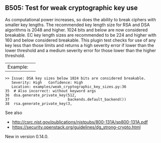 B505: Test for weak cryptographic key use
-----------------------------------------

As computational power increases, so does the ability to break ciphers
with smaller key lengths. The recommended key length size for RSA and
DSA algorithms is 2048 and higher. 1024 bits and below are now
considered breakable. EC key length sizes are recommended to be 224 and
higher with 160 and below considered breakable. This plugin test checks
for use of any key less than those limits and returns a high severity
error if lower than the lower threshold and a medium severity error for
those lower than the higher threshold.

|          |     |
|----------|-----|
| Example: |     |

    >> Issue: DSA key sizes below 1024 bits are considered breakable.
       Severity: High   Confidence: High
       Location: examples/weak_cryptographic_key_sizes.py:36
    35  # Also incorrect: without keyword args
    36  dsa.generate_private_key(512,
    37                           backends.default_backend())
    38  rsa.generate_private_key(3,

See also

-   <a href="http://csrc.nist.gov/publications/nistpubs/800-131A/sp800-131A.pdf" class="uri reference external">http://csrc.nist.gov/publications/nistpubs/800-131A/sp800-131A.pdf</a>
-   <a href="https://security.openstack.org/guidelines/dg_strong-crypto.html" class="uri reference external">https://security.openstack.org/guidelines/dg_strong-crypto.html</a>

<span class="versionmodified">New in version 0.14.0.</span>
